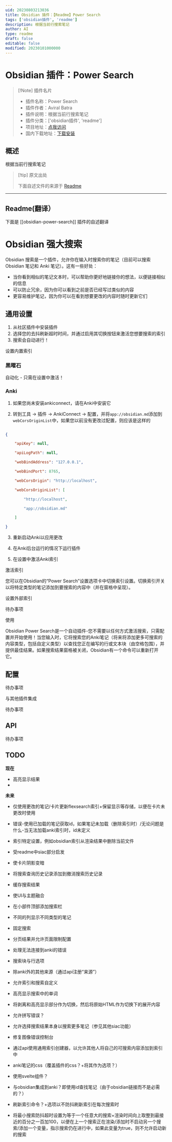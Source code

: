 ```yaml
---
uid: 20230803213036
title: Obsidian 插件：【Readme】Power Search
tags: ['obsidian插件', 'readme']
description: 根据当前行搜索笔记
author: AI
type: readme
draft: false
editable: false
modified: 20230101000000
---
```


# Obsidian 插件：Power Search

> [!Note] 插件名片
> - 插件名称：Power Search
> - 插件作者：Aviral Batra
> - 插件说明：根据当前行搜索笔记
> - 插件分类：['obsidian插件', 'readme']
> - 项目地址：[点我访问](https://github.com/aviral-batra/obsidian-power-search)
> - 国内下载地址：[下载安装](https://pkmer.cn/products/plugin/pluginMarket/?obsidian-power-search)

## 概述

根据当前行搜索笔记



> [!tip] 原文出处
> 
>下面自述文件的来源于 [Readme](https://ghproxy.net/https://raw.githubusercontent.com/aviral-batra/obsidian-power-search/master/README.md)
> 

---

## Readme(翻译）

下面是 [[obsidian-power-search]] 插件的自述翻译



# Obsidian 强大搜索

Obsidian 搜索是一个插件，允许你在输入时搜索你的笔记（目前可以搜索 Obsidian 笔记和 Anki 笔记）。这有一些好处：
- 当你看到相似的笔记文本时，可以帮助你更好地链接你的想法，以便链接相似的信息
- 可以防止冗余，因为你可以看到之前是否已经写过类似的内容
- 更容易维护笔记，因为你可以在看到想要更改的内容时随时更新它们

## 通用设置

1. 从社区插件中安装插件
2. 选择您的去抖刷新超时时间，并通过启用其切换按钮来激活您想要搜索的索引
3. 搜索会自动进行！

设置内置索引

### 黑曜石

自动化 - 只需在设置中激活！

### Anki





1. 如果您尚未安装ankiconnect，请在Anki中安装它

2. 转到工具 -> 插件 -> AnkiConnect -> 配置，并将```app://obsidian.md```添加到```webCorsOriginList```中，如果您以前没有更改过配置，则应该是这样的



```JSON

{

    "apiKey": null,

    "apiLogPath": null,

    "webBindAddress": "127.0.0.1",

    "webBindPort": 8765,

    "webCorsOrigin": "http://localhost",

    "webCorsOriginList": [

        "http://localhost",

        "app://obsidian.md"

    ]

}

```



3. 重新启动Anki以应用更改

4. 在Anki后台运行的情况下运行插件

5. 在设置中激活Anki索引

激活索引

您可以在Obsidian的“Power Search”设置选项卡中切换索引设置。切换索引开关以将特定类型的笔记添加到要搜索的内容中（并在窗格中呈现）。

设置外部索引

待办事项

使用

Obsidian Power Search是一个自动插件-您不需要以任何方式激活搜索，只需配置并开始使用！当您输入时，它将搜索您的Anki笔记（将来将添加更多可搜索的内容类型，包括自定义类型）以查找您正在编写的行或文本块（由空格包围），并提供最佳结果。如果搜索结果窗格被关闭，Obsidian有一个命令可以重新打开它。

## 配置

待办事项

与其他插件集成

待办事项

## API



待办事项

## TODO 

**现在**
- 高亮显示结果
- 

**未来**
- 仅使用更改的笔记/卡片更新flexsearch索引+保留显示等存储，以便在卡片未更改时使用
- 错误-使用已加载的笔记获取id，如果笔记未加载（删除索引时）/无论问题是什么-当无法加载anki索引时，id未定义
- 索引特定设置，例如obsidian索引从渲染结果中删除当前文件
- 受readme中siac部分启发

- 使卡片阴影变暗

- 将搜索查询历史记录添加到撤消搜索历史记录
- 缓存搜索结果
- 使UI与主题融合
- 在小部件顶部添加搜索栏
- 不同的列显示不同类型的笔记
- 固定搜索
- 分页结果并允许页面限制配置
- 处理无法连接到anki的错误
- 搜索块与行选项
- 除anki外的其他来源（通过api注册“来源”）
- 允许索引和搜索自定义
- 高亮显示搜索中的单词
- 将剥离和高亮显示部分作为切换，然后将原始HTML作为切换下的展开内容
- 允许拼写错误？
- 允许选择搜索结果本身以搜索更多笔记（参见其他siac功能）
- 修复图像错误控制台
- 通过api使用通用索引创建器，以允许其他人将自己的可搜索内容添加到索引中
- anki笔记的css（覆盖插件的css？+将其作为选项？）
- 使用svelte组件？
- 与obsidian集成到anki？即使用id查找笔记（由于obsidian链接而不是必需的？）
- 刷新索引命令？+选项以不防抖刷新索引在每次搜索时
- 将最小搜索防抖超时设置为等于一个任意大的搜索+渲染时间向上取整到最接近的百分之一百加100，以便在上一个搜索正在渲染/添加时不启动另一个搜索/添加一个变量，指示搜索仍在进行中，如果此变量为true，则不允许启动新的搜索



